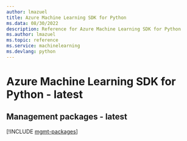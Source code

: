 ```yaml
---
author: lmazuel
title: Azure Machine Learning SDK for Python
ms.data: 08/30/2022
description: Reference for Azure Machine Learning SDK for Python
ms.author: lmazuel
ms.topic: reference
ms.service: machinelearning
ms.devlang: python
---
```

# Azure Machine Learning SDK for Python - latest

## Management packages - latest
[!INCLUDE [mgmt-packages](machine-learning-mgmt-index.md)]